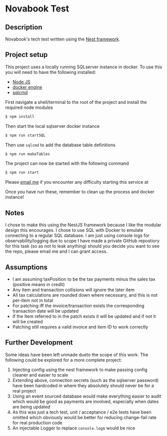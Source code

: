 # Novabook Test

## Description
Novabook's tech test written using the [Nest framework](https://github.com/nestjs/nest).

## Project setup

This project uses a locally running SQLserver instance in docker. To use this you will need to have the following installed:
* [Node JS](https://nodejs.org/en)
* [docker engine](https://docs.docker.com/engine/install/)
* [sqlcmd](https://learn.microsoft.com/en-us/sql/tools/sqlcmd/sqlcmd-utility?view=sql-server-ver16&tabs=go%2Clinux&pivots=cs1-bash)

First navigate a shell/terminal to the root of the project and install the required node modules
```bash
$ npm install
```
Then start the local sqlserver docker instance
```bash
$ npm run startSQL
```
Then use `sqlcmd` to add the database table definitions
```bash
$ npm run makeTables
```
The project can now be started with the following command
```bash
$ npm run start
```

Please [email me](mailto:james@jamesyao.co.uk) if you encounter any difficulty starting this service at 

Once you have run these, remember to clean up the process and docker instance!

## Notes 
I chose to make this using the NestJS framework because I like the modular design this encourages.
I chose to use SQL with Docker to emulate connecting to a regular SQL database.
I am just using console logs for observability/logging due to scope
I have made a private GitHub repostiory for this task (so as not to leak anything) should you decide you want to see the repo, please email me and I can grant access.

## Assumptions
* I am assuming taxPosition to be the tax payments minus the sales tax (positive means in credit) 
* Any item and transaction collisions will ignore the later item
* All tax calculations are rounded down where necessary, and this is not per-item not in total
* For patching iff the invoice/transaction exists the corresponding transaction date will be updated
* If the Item referred to in the patch exists it will be updated and if not it will be created
* Patching still requires a valid invoice and item ID to work correctly

## Further Development
Some ideas have been left unmade dueto the scope of this work. The following could be explored for a more complete project:
1. Injecting config using the nest framework to make passing config cleaner and easier to scale
2. Extending above, connection secrets (such as the sqlserver password) have been hardcoded in where they absolutely should never be for a real project
3. Using an event sourced database would make everything easier to audit which would be good as payments are involved, especially when dates are being updated
4. As this was just a tech test, unit / acceptance / e2e tests have been omitted which obviously would be better for reducing change-fail rate for real production code
5. An injectable Logger to replace `console.log`s would be nice
